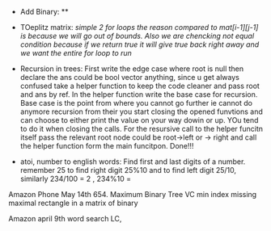- Add Binary: **

- TOeplitz matrix: *simple 2 for loops the reason compared to mat[i-1][j-1] is because we will go out of bounds. Also we are chencking not equal condition because if we return true it will give true back right away and we want the entire for loop to run*

- Recursion in trees: First write the edge case where root is null then declare the ans could be bool vector anything, since u get always confused take a helper function to keep the code cleaner and pass root and ans by ref. In the helper function write the base case for recursion. Base case is the point from where you cannot go further ie cannot do anymore recursion from their you start closing the opened funvtions and can choose to either print the value on your way dowin or up. YOu tend to do it when closing the calls. For the resursive call to the helper funcitn itself pass the relevant root node could be root->left or -> right and call the helper function form the main funcitpon. Done!!!

- atoi, number to english words: Find first and last digits of a number. remember 25 to find right digit 25%10 and to find left digit 25/10, similarly 234/100 = 2 , 234%10 = 


Amazon Phone May 14th 654. Maximum Binary Tree
VC min index missing
maximal rectangle in a matrix of binary

Amazon april 9th word search LC, 

